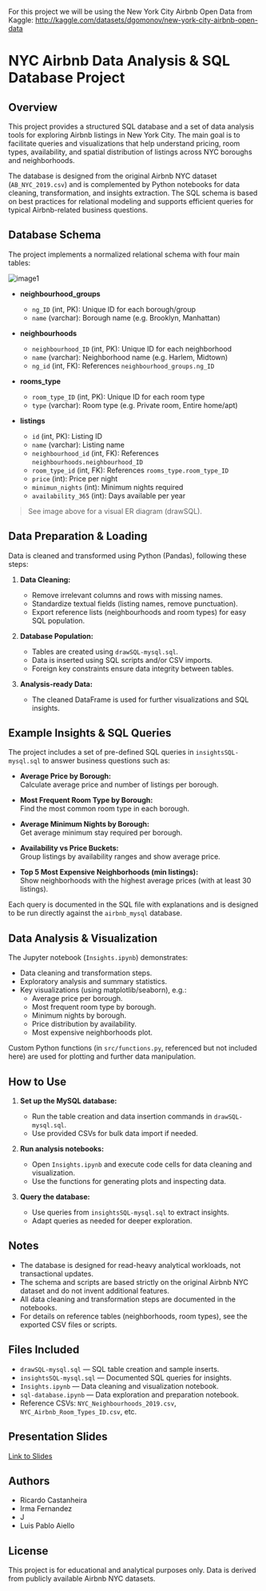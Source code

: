 For this project we will be using the New York City Airbnb Open Data from Kaggle:
http://kaggle.com/datasets/dgomonov/new-york-city-airbnb-open-data

# NYC Airbnb Data Analysis & SQL Database Project

## Overview

This project provides a structured SQL database and a set of data analysis tools for exploring Airbnb listings in New York City. The main goal is to facilitate queries and visualizations that help understand pricing, room types, availability, and spatial distribution of listings across NYC boroughs and neighborhoods.

The database is designed from the original Airbnb NYC dataset (`AB_NYC_2019.csv`) and is complemented by Python notebooks for data cleaning, transformation, and insights extraction. The SQL schema is based on best practices for relational modeling and supports efficient queries for typical Airbnb-related business questions.

## Database Schema

The project implements a normalized relational schema with four main tables:

![image1](https://github.com/luispabloaiello-da/sql-database/blob/main/drawSQL-image-export-2025-09-16.png)

- **neighbourhood_groups**  
  - `ng_ID` (int, PK): Unique ID for each borough/group  
  - `name` (varchar): Borough name (e.g. Brooklyn, Manhattan)

- **neighbourhoods**  
  - `neighbourhood_ID` (int, PK): Unique ID for each neighborhood  
  - `name` (varchar): Neighborhood name (e.g. Harlem, Midtown)  
  - `ng_id` (int, FK): References `neighbourhood_groups.ng_ID`

- **rooms_type**  
  - `room_type_ID` (int, PK): Unique ID for each room type  
  - `type` (varchar): Room type (e.g. Private room, Entire home/apt)

- **listings**  
  - `id` (int, PK): Listing ID  
  - `name` (varchar): Listing name  
  - `neighbourhood_id` (int, FK): References `neighbourhoods.neighbourhood_ID`  
  - `room_type_id` (int, FK): References `rooms_type.room_type_ID`  
  - `price` (int): Price per night  
  - `minimun_nights` (int): Minimum nights required  
  - `availability_365` (int): Days available per year

> See image above for a visual ER diagram (drawSQL).

## Data Preparation & Loading

Data is cleaned and transformed using Python (Pandas), following these steps:

1. **Data Cleaning:**  
   - Remove irrelevant columns and rows with missing names.
   - Standardize textual fields (listing names, remove punctuation).
   - Export reference lists (neighbourhoods and room types) for easy SQL population.

2. **Database Population:**  
   - Tables are created using `drawSQL-mysql.sql`.
   - Data is inserted using SQL scripts and/or CSV imports.
   - Foreign key constraints ensure data integrity between tables.

3. **Analysis-ready Data:**  
   - The cleaned DataFrame is used for further visualizations and SQL insights.

## Example Insights & SQL Queries

The project includes a set of pre-defined SQL queries in `insightsSQL-mysql.sql` to answer business questions such as:

- **Average Price by Borough:**  
  Calculate average price and number of listings per borough.

- **Most Frequent Room Type by Borough:**  
  Find the most common room type in each borough.

- **Average Minimum Nights by Borough:**  
  Get average minimum stay required per borough.

- **Availability vs Price Buckets:**  
  Group listings by availability ranges and show average price.

- **Top 5 Most Expensive Neighborhoods (min listings):**  
  Show neighborhoods with the highest average prices (with at least 30 listings).

Each query is documented in the SQL file with explanations and is designed to be run directly against the `airbnb_mysql` database.

## Data Analysis & Visualization

The Jupyter notebook (`Insights.ipynb`) demonstrates:

- Data cleaning and transformation steps.
- Exploratory analysis and summary statistics.
- Key visualizations (using matplotlib/seaborn), e.g.:
  - Average price per borough.
  - Most frequent room type by borough.
  - Minimum nights by borough.
  - Price distribution by availability.
  - Most expensive neighborhoods plot.

Custom Python functions (in `src/functions.py`, referenced but not included here) are used for plotting and further data manipulation.

## How to Use

1. **Set up the MySQL database:**  
   - Run the table creation and data insertion commands in `drawSQL-mysql.sql`.
   - Use provided CSVs for bulk data import if needed.

2. **Run analysis notebooks:**  
   - Open `Insights.ipynb` and execute code cells for data cleaning and visualization.
   - Use the functions for generating plots and inspecting data.

3. **Query the database:**  
   - Use queries from `insightsSQL-mysql.sql` to extract insights.
   - Adapt queries as needed for deeper exploration.

## Notes

- The database is designed for read-heavy analytical workloads, not transactional updates.
- The schema and scripts are based strictly on the original Airbnb NYC dataset and do not invent additional features.
- All data cleaning and transformation steps are documented in the notebooks.
- For details on reference tables (neighborhoods, room types), see the exported CSV files or scripts.

## Files Included

- `drawSQL-mysql.sql` — SQL table creation and sample inserts.
- `insightsSQL-mysql.sql` — Documented SQL queries for insights.
- `Insights.ipynb` — Data cleaning and visualization notebook.
- `sql-database.ipynb` — Data exploration and preparation notebook.
- Reference CSVs: `NYC_Neighbourhoods_2019.csv`, `NYC_Airbnb_Room_Types_ID.csv`, etc.

## Presentation Slides
[Link to Slides](YOUR_SLIDES_URL_HERE)

## Authors
- Ricardo Castanheira
- Irma Fernandez
- J
- Luis Pablo Aiello

## License

This project is for educational and analytical purposes only. Data is derived from publicly available Airbnb NYC datasets.